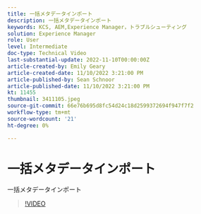 ```yaml
---
title: 一括メタデータインポート
description: 一括メタデータインポート
keywords: KCS, AEM,Experience Manager，トラブルシューティング
solution: Experience Manager
role: User
level: Intermediate
doc-type: Technical Video
last-substantial-update: 2022-11-10T00:00:00Z
article-created-by: Emily Geary
article-created-date: 11/10/2022 3:21:00 PM
article-published-by: Sean Schnoor
article-published-date: 11/10/2022 3:21:00 PM
kt: 11455
thumbnail: 3411105.jpeg
source-git-commit: 66e76b695d8fc54d24c18d2599372694f947f7f2
workflow-type: tm+mt
source-wordcount: '21'
ht-degree: 0%

---
```



# 一括メタデータインポート

一括メタデータインポート

>[!VIDEO](https://video.tv.adobe.com/v/3411105/?quality=12&learn=on)

